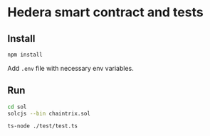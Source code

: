 # Hedera smart contract and tests

## Install

```bash
npm install
```

Add `.env` file with necessary env variables.

## Run

```bash
cd sol
solcjs --bin chaintrix.sol
```

```bash
ts-node ./test/test.ts
```

